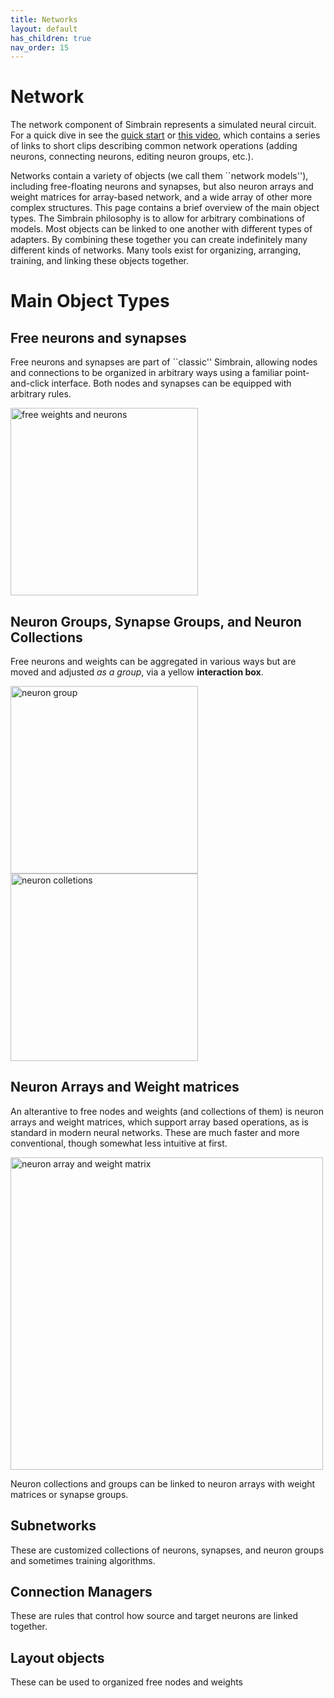 ```yaml
---
title: Networks
layout: default
has_children: true
nav_order: 15
---
```


# Network

The network component of Simbrain represents a simulated neural circuit. For a quick dive in see the [quick start](../quickstart.html) or [this video](https://www.youtube.com/watch?v=dvJvY1zVQUE), which contains a series of links to short clips describing common network operations (adding neurons, connecting neurons, editing neuron groups, etc.). 

Networks contain a variety of objects (we call them ``network models''), including free-floating neurons and synapses, but also neuron arrays and weight matrices for array-based network, and a wide array of other more complex structures. This page contains a brief overview of the main object types. The Simbrain philosophy is to allow for arbitrary combinations of models. Most objects can be linked to one another with different types of adapters. By combining these together you can create indefinitely many different kinds of networks. Many tools exist for organizing, arranging, training, and linking these objects together.

# Main Object Types

## Free neurons and synapses

Free neurons and synapses are part of ``classic'' Simbrain, allowing nodes and connections to be organized in arbitrary ways using a familiar point-and-click interface. Both nodes and synapses can be equipped with arbitrary rules. 

<img src="/assets/images/freeNodes.png" alt="free weights and neurons" style="width:300px;"/>


## Neuron Groups, Synapse Groups, and Neuron Collections

Free neurons and weights can be aggregated in various ways but are moved and adjusted _as a group_, via a yellow **interaction box**. 

<img src="/assets/images/neuronGroup.png" alt="neuron group" style="width:300px;"/>

<img src="/assets/images/neuronCollections.png" alt="neuron colletions" style="width:300px;"/>

## Neuron Arrays and Weight matrices

An alterantive to free nodes and weights (and collections of them) is neuron arrays and weight matrices, which  support array based operations, as is standard in modern neural networks. These are much faster and more conventional, though somewhat less intuitive at first.

<img src="/assets/images/neuronArrayWeightMatrix.png" alt="neuron array and weight matrix" style="width:500px;"/>

Neuron collections and groups can be linked to neuron arrays with weight matrices or synapse groups.

## Subnetworks

These are customized collections of neurons, synapses, and neuron groups and sometimes training algorithms.

## Connection Managers

These are rules that control how source and target neurons are linked together.

## Layout objects

These can be used to organized free nodes and weights


